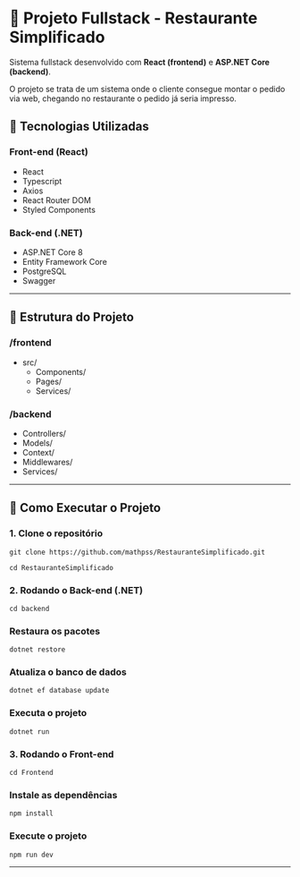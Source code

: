 # 🛒 Projeto Fullstack - Restaurante Simplificado
Sistema fullstack desenvolvido com **React (frontend)** e **ASP.NET Core (backend)**.

O projeto se trata de um sistema onde o cliente consegue montar o pedido via web, chegando no restaurante o pedido já seria impresso.

## 🧰 Tecnologias Utilizadas

### Front-end (React)

- React
- Typescript
- Axios
- React Router DOM
- Styled Components

### Back-end (.NET)

- ASP.NET Core 8
- Entity Framework Core
- PostgreSQL
- Swagger

---

## 📁 Estrutura do Projeto

### /frontend
- src/
  - Components/
  - Pages/
  - Services/
 
### /backend
- Controllers/
- Models/
- Context/
- Middlewares/
- Services/

---

## 🚀 Como Executar o Projeto

### 1. Clone o repositório

``` git clone https://github.com/mathpss/RestauranteSimplificado.git ``` 

``` cd RestauranteSimplificado ```

### 2. Rodando o Back-end (.NET)

``` cd backend ```

### Restaura os pacotes
``` dotnet restore ```

### Atualiza o banco de dados
``` dotnet ef database update ```

### Executa o projeto
``` dotnet run ```

### 3. Rodando o Front-end

``` cd Frontend ```

### Instale as dependências
``` npm install ```

### Execute o projeto
``` npm run dev ```
 
---

